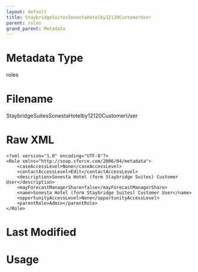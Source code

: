 ```yaml
---
layout: default
title: StaybridgeSuitesSonestaHotelby12120CustomerUser
parent: roles
grand_parent: Metadata
---
```

# Metadata Type
roles


# Filename 
StaybridgeSuitesSonestaHotelby12120CustomerUser


# Raw XML
```
<?xml version="1.0" encoding="UTF-8"?>
<Role xmlns="http://soap.sforce.com/2006/04/metadata">
    <caseAccessLevel>None</caseAccessLevel>
    <contactAccessLevel>Edit</contactAccessLevel>
    <description>Sonesta Hotel (form Staybridge Suites) Customer User</description>
    <mayForecastManagerShare>false</mayForecastManagerShare>
    <name>Sonesta Hotel (form Staybridge Suites) Customer User</name>
    <opportunityAccessLevel>None</opportunityAccessLevel>
    <parentRole>Admin</parentRole>
</Role>
```


# Last Modified


# Usage
